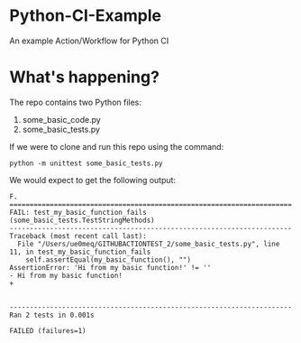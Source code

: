 # Python-CI-Example
An example Action/Workflow for Python CI

# What's happening?
The repo contains two Python files:

  1. some_basic_code.py
  2. some_basic_tests.py

If we were to clone and run this repo using the command:

```python -m unittest some_basic_tests.py```

We would expect to get the following output:

```
F.
======================================================================
FAIL: test_my_basic_function_fails (some_basic_tests.TestStringMethods)
----------------------------------------------------------------------
Traceback (most recent call last):
  File "/Users/ue0meq/GITHUBACTIONTEST_2/some_basic_tests.py", line 11, in test_my_basic_function_fails
    self.assertEqual(my_basic_function(), "")
AssertionError: 'Hi from my basic function!' != ''
- Hi from my basic function!
+ 


----------------------------------------------------------------------
Ran 2 tests in 0.001s

FAILED (failures=1)
```
